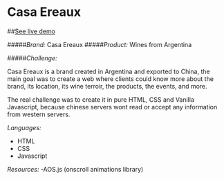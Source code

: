 # Casa Ereaux

##[See live demo](https://casaereaux.netlify.app/)

#####_Brand:_ Casa Ereaux
#####_Product:_ Wines from Argentina

#####_Challenge:_

Casa Ereaux is a brand created in Argentina and exported to China, the main goal was to create a web where clients could know more about the brand, its location, 
its wine terroir, the products, the events, and more. 

The real challenge was to create it in pure HTML, CSS and Vanilla Javascript, because chinese servers wont read or accept any information from
western servers.

_Languages:_
- HTML
- CSS
- Javascript

_Resources:_
-AOS.js (onscroll animations library)
